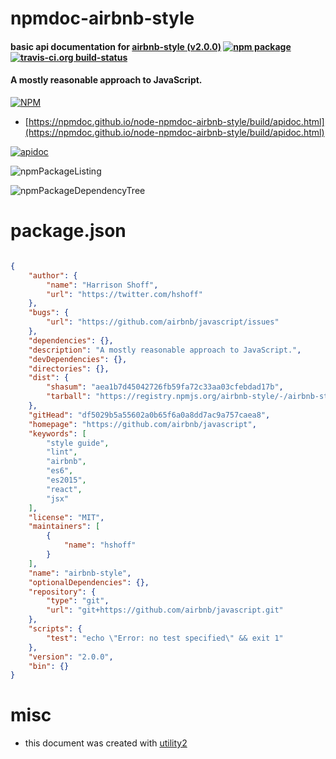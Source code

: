 # npmdoc-airbnb-style

#### basic api documentation for  [airbnb-style (v2.0.0)](https://github.com/airbnb/javascript)  [![npm package](https://img.shields.io/npm/v/npmdoc-airbnb-style.svg?style=flat-square)](https://www.npmjs.org/package/npmdoc-airbnb-style) [![travis-ci.org build-status](https://api.travis-ci.org/npmdoc/node-npmdoc-airbnb-style.svg)](https://travis-ci.org/npmdoc/node-npmdoc-airbnb-style)

#### A mostly reasonable approach to JavaScript.

[![NPM](https://nodei.co/npm/airbnb-style.png?downloads=true&downloadRank=true&stars=true)](https://www.npmjs.com/package/airbnb-style)

- [https://npmdoc.github.io/node-npmdoc-airbnb-style/build/apidoc.html](https://npmdoc.github.io/node-npmdoc-airbnb-style/build/apidoc.html)

[![apidoc](https://npmdoc.github.io/node-npmdoc-airbnb-style/build/screenCapture.buildCi.browser.%252Ftmp%252Fbuild%252Fapidoc.html.png)](https://npmdoc.github.io/node-npmdoc-airbnb-style/build/apidoc.html)

![npmPackageListing](https://npmdoc.github.io/node-npmdoc-airbnb-style/build/screenCapture.npmPackageListing.svg)

![npmPackageDependencyTree](https://npmdoc.github.io/node-npmdoc-airbnb-style/build/screenCapture.npmPackageDependencyTree.svg)



# package.json

```json

{
    "author": {
        "name": "Harrison Shoff",
        "url": "https://twitter.com/hshoff"
    },
    "bugs": {
        "url": "https://github.com/airbnb/javascript/issues"
    },
    "dependencies": {},
    "description": "A mostly reasonable approach to JavaScript.",
    "devDependencies": {},
    "directories": {},
    "dist": {
        "shasum": "aea1b7d45042726fb59fa72c33aa03cfebdad17b",
        "tarball": "https://registry.npmjs.org/airbnb-style/-/airbnb-style-2.0.0.tgz"
    },
    "gitHead": "df5029b5a55602a0b65f6a0a8dd7ac9a757caea8",
    "homepage": "https://github.com/airbnb/javascript",
    "keywords": [
        "style guide",
        "lint",
        "airbnb",
        "es6",
        "es2015",
        "react",
        "jsx"
    ],
    "license": "MIT",
    "maintainers": [
        {
            "name": "hshoff"
        }
    ],
    "name": "airbnb-style",
    "optionalDependencies": {},
    "repository": {
        "type": "git",
        "url": "git+https://github.com/airbnb/javascript.git"
    },
    "scripts": {
        "test": "echo \"Error: no test specified\" && exit 1"
    },
    "version": "2.0.0",
    "bin": {}
}
```



# misc
- this document was created with [utility2](https://github.com/kaizhu256/node-utility2)
